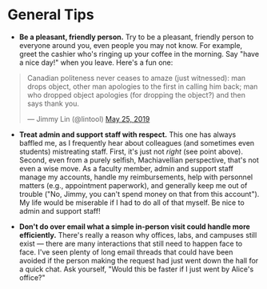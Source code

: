 # General Tips

+ **Be a pleasant, friendly person.**
Try to be a pleasant, friendly person to everyone around you, even people you may not know.
For example, greet the cashier who's ringing up your coffee in the morning.
Say "have a nice day!" when you leave. Here's a fun one:

<blockquote class="twitter-tweet"><p lang="en" dir="ltr">Canadian politeness never ceases to amaze (just witnessed): man drops object, other man apologies to the first in calling him back; man who dropped object apologies (for dropping the object?) and then says thank you.</p>&mdash; Jimmy Lin (@lintool) <a href="https://twitter.com/lintool/status/1132269286830018560?ref_src=twsrc%5Etfw">May 25, 2019</a></blockquote>

+ **Treat admin and support staff with respect.**
This one has always baffled me, as I frequently hear about colleagues (and sometimes even students) mistreating staff.
First, it's just not _right_ (see point above).
Second, even from a purely selfish, Machiavellian perspective, that's not even a wise move.
As a faculty member, admin and support staff manage my accounts, handle my reimbursements, help with personnel matters (e.g., appointment paperwork), and generally keep me out of trouble ("No, Jimmy, you can't spend money on that from this account").
My life would be miserable if I had to do all of that myself.
Be nice to admin and support staff!

+ **Don't do over email what a simple in-person visit could handle more efficiently.**
There's really a reason why offices, labs, and campuses still exist &mdash; there are many interactions that still need to happen face to face.
I've seen plenty of long email threads that could have been avoided if the person making the request had just went down the hall for a quick chat.
Ask yourself, "Would this be faster if I just went by Alice's office?"
